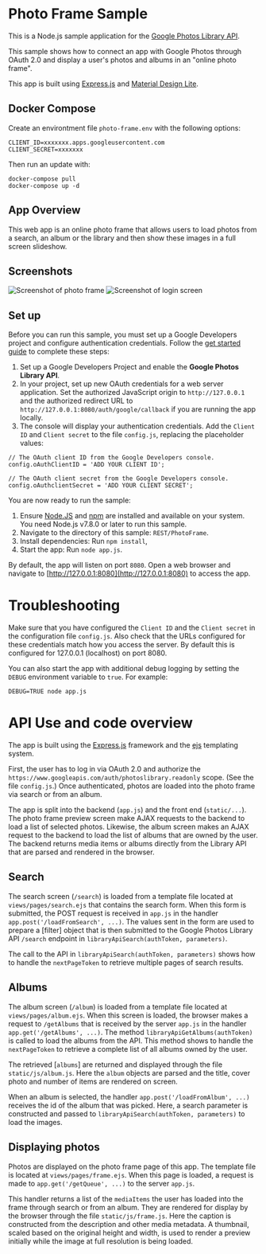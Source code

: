 # Photo Frame Sample

This is a Node.js sample application for the [Google Photos Library API](https://developers.google.com/photos).

This sample shows how to connect an app with Google Photos through OAuth 2.0 and display a user's photos and albums in an "online photo frame".

This app is built using [Express.js](https://expressjs.com/) and [Material Design Lite](https://getmdl.io/).

## Docker Compose

Create an environtment file `photo-frame.env` with the following options:

```
CLIENT_ID=xxxxxxx.apps.googleusercontent.com
CLIENT_SECRET=xxxxxxx
```

Then run an update with:

```
docker-compose pull
docker-compose up -d
```

## App Overview
This web app is an online photo frame that allows users to load photos from a search, an album or the library and then show these images in a full screen slideshow.

## Screenshots
![Screenshot of photo frame](images/preview.png)
![Screenshot of login screen](images/login.png)

## Set up
Before you can run this sample, you must set up a Google Developers project and configure authentication credentials. Follow the
[get started guide](https://developers.google.com/photos/library/guides/get-started) to complete these steps:
1. Set up a Google Developers Project and enable the **Google Photos Library API**.
1. In your project, set up new OAuth credentials for a web server application. Set the authorized JavaScript origin to `http://127.0.0.1` and the authorized redirect URL to `http://127.0.0.1:8080/auth/google/callback` if you are running the app locally.
1. The console will display your authentication credentials. Add the `Client ID` and `Client secret` to the file `config.js`, replacing the placeholder values:
```
// The OAuth client ID from the Google Developers console.
config.oAuthClientID = 'ADD YOUR CLIENT ID';

// The OAuth client secret from the Google Developers console.
config.oAuthclientSecret = 'ADD YOUR CLIENT SECRET';
```

You are now ready to run the sample:
1. Ensure [Node.JS](https://nodejs.org/) and [npm](https://www.npmjs.com/) are installed and available on your system. You need Node.js v7.8.0 or later to run this sample.
1. Navigate to the directory of this sample: `REST/PhotoFrame`.
1. Install dependencies: Run `npm install`,
1. Start the app: Run `node app.js`.

By default, the app will listen on port `8080`. Open a web browser and navigate to [http://127.0.0.1:8080](http://127.0.0.1:8080) to access the app.

# Troubleshooting
Make sure that you have configured the `Client ID` and the `Client secret` in the configuration file `config.js`.
Also check that the URLs configured for these credentials match how you access the server. By default this is configured for 127.0.0.1 (localhost) on port 8080.

You can also start the app with additional debug logging by setting the `DEBUG` environment variable to `true`. For example:
```
DEBUG=TRUE node app.js
```

# API Use and code overview
The app is built using the [Express.js](https://expressjs.com/) framework and the [ejs](http://ejs.co/) templating system.

First, the user has to log in via OAuth 2.0 and authorize the `https://www.googleapis.com/auth/photoslibrary.readonly` scope. (See the file `config.js`.)
Once authenticated, photos are loaded into the photo frame via search or from an album.

The app is split into the backend (`app.js`) and the front end (`static/...`). The photo frame preview screen make AJAX requests to the backend to load a list of selected photos. Likewise, the album screen makes an AJAX request to the backend to load the list of albums that are owned by the user. The backend returns media items or albums directly from the Library API that are parsed and rendered in the browser.

## Search
The search screen (`/search`) is loaded from a template file located at `views/pages/search.ejs` that contains the search form.
When this form is submitted, the POST request is received in `app.js` in the handler `app.post('/loadFromSearch', ...)`. The values sent in the form are used to prepare a [filter] object that is then submitted to the Google Photos Library API `/search` endpoint in `libraryApiSearch(authToken, parameters)`.

The call to the API in `libraryApiSearch(authToken, parameters)` shows how to handle the `nextPageToken` to retrieve multiple pages of search results.

## Albums
The album screen (`/album`)  is loaded from a template file located at `views/pages/album.ejs`. When this screen is loaded, the browser makes a request to `/getAlbums` that is received by the server `app.js` in the handler `app.get('/getAlbums', ...)`.
The method `libraryApiGetAlbums(authToken)` is called to load the albums from the API. This method shows to handle the `nextPageToken` to retrieve a complete list of all albums owned by the user.

The retrieved [`albums`] are returned and displayed through the file `static/js/album.js`. Here the `album` objects are parsed and the title, cover photo and number of items are rendered on screen.

When an album is selected, the handler `app.post('/loadFromAlbum', ...)` receives the id of the album that was picked. Here, a search parameter is constructed and passed to `libraryApiSearch(authToken, parameters)` to load the images.

## Displaying photos
Photos are displayed on the photo frame page of this app. The template file is located at `views/pages/frame.ejs`. When this page is loaded, a request is made to `app.get('/getQueue', ...)` to the server `app.js`.

This handler returns a list of the `mediaItems` the user has loaded into the frame through search or from an album. They are rendered for display by the browser through the file `static/js/frame.js`. Here the caption is constructed from the description and other media metadata. A thumbnail, scaled based on the original height and width, is used to render a preview initially while the image at full resolution is being loaded.
